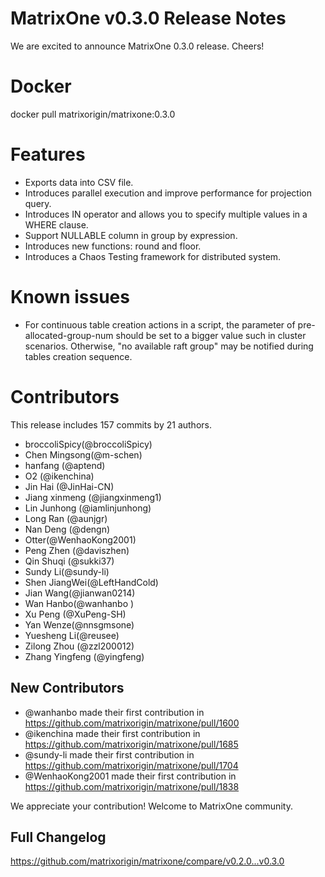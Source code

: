 # **MatrixOne v0.3.0 Release Notes**

We are excited to announce MatrixOne 0.3.0 release. Cheers!

# Docker
docker pull matrixorigin/matrixone:0.3.0

# Features
- Exports data into CSV file.
- Introduces parallel execution and improve performance for projection query.
- Introduces IN operator and allows you to specify multiple values in a WHERE clause.
- Support NULLABLE column in group by expression.
- Introduces new functions: round and floor.
- Introduces a Chaos Testing framework for distributed system.


# Known issues
- For continuous table creation actions in a script, the parameter of pre-allocated-group-num should be set to a bigger value such in cluster scenarios. Otherwise, "no available raft group" may be notified during tables creation sequence.

# Contributors
This release includes 157 commits by 21 authors.

- broccoliSpicy(@broccoliSpicy)
- Chen Mingsong(@m-schen)
- hanfang (@aptend)
- O2 (@ikenchina)
- Jin Hai (@JinHai-CN)
- Jiang xinmeng (@jiangxinmeng1)
- Lin Junhong (@iamlinjunhong)
- Long Ran (@aunjgr)
- Nan Deng (@dengn)
- Otter(@WenhaoKong2001)
- Peng Zhen (@daviszhen)
- Qin Shuqi (@sukki37)
- Sundy Li(@sundy-li)
- Shen JiangWei(@LeftHandCold)
- Jian Wang(@jianwan0214)
- Wan Hanbo(@wanhanbo )
- Xu Peng (@XuPeng-SH)
- Yan Wenze(@nnsgmsone)
- Yuesheng Li(@reusee)
- Zilong Zhou (@zzl200012)
- Zhang Yingfeng (@yingfeng)

## New Contributors
* @wanhanbo made their first contribution in https://github.com/matrixorigin/matrixone/pull/1600
* @ikenchina made their first contribution in https://github.com/matrixorigin/matrixone/pull/1685
* @sundy-li made their first contribution in https://github.com/matrixorigin/matrixone/pull/1704
* @WenhaoKong2001 made their first contribution in https://github.com/matrixorigin/matrixone/pull/1838

We appreciate your contribution! Welcome to MatrixOne community.

## Full Changelog

https://github.com/matrixorigin/matrixone/compare/v0.2.0...v0.3.0

